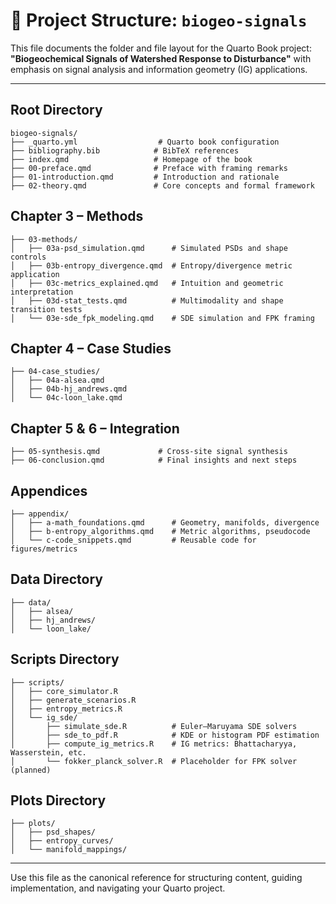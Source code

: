# 📁 Project Structure: `biogeo-signals`

This file documents the folder and file layout for the Quarto Book project:
**"Biogeochemical Signals of Watershed Response to Disturbance"**
with emphasis on signal analysis and information geometry (IG) applications.

---

## Root Directory

```
biogeo-signals/
├── _quarto.yml                  # Quarto book configuration
├── bibliography.bib            # BibTeX references
├── index.qmd                   # Homepage of the book
├── 00-preface.qmd              # Preface with framing remarks
├── 01-introduction.qmd         # Introduction and rationale
├── 02-theory.qmd               # Core concepts and formal framework
```

## Chapter 3 – Methods

```
├── 03-methods/
│   ├── 03a-psd_simulation.qmd      # Simulated PSDs and shape controls
│   ├── 03b-entropy_divergence.qmd  # Entropy/divergence metric application
│   ├── 03c-metrics_explained.qmd   # Intuition and geometric interpretation
│   ├── 03d-stat_tests.qmd          # Multimodality and shape transition tests
│   └── 03e-sde_fpk_modeling.qmd    # SDE simulation and FPK framing
```

## Chapter 4 – Case Studies

```
├── 04-case_studies/
│   ├── 04a-alsea.qmd
│   ├── 04b-hj_andrews.qmd
│   └── 04c-loon_lake.qmd
```

## Chapter 5 & 6 – Integration

```
├── 05-synthesis.qmd             # Cross-site signal synthesis
├── 06-conclusion.qmd            # Final insights and next steps
```

## Appendices

```
├── appendix/
│   ├── a-math_foundations.qmd      # Geometry, manifolds, divergence
│   ├── b-entropy_algorithms.qmd    # Metric algorithms, pseudocode
│   └── c-code_snippets.qmd         # Reusable code for figures/metrics
```

## Data Directory

```
├── data/
│   ├── alsea/
│   ├── hj_andrews/
│   └── loon_lake/
```

## Scripts Directory

```
├── scripts/
│   ├── core_simulator.R
│   ├── generate_scenarios.R
│   ├── entropy_metrics.R
│   └── ig_sde/
│       ├── simulate_sde.R          # Euler–Maruyama SDE solvers
│       ├── sde_to_pdf.R            # KDE or histogram PDF estimation
│       ├── compute_ig_metrics.R    # IG metrics: Bhattacharyya, Wasserstein, etc.
│       └── fokker_planck_solver.R  # Placeholder for FPK solver (planned)
```

## Plots Directory

```
├── plots/
│   ├── psd_shapes/
│   ├── entropy_curves/
│   └── manifold_mappings/
```

---

Use this file as the canonical reference for structuring content, guiding implementation, and navigating your Quarto project.

